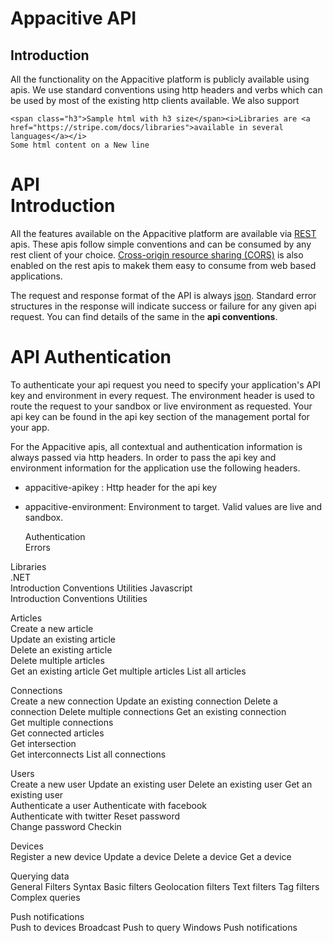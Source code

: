 Appacitive API
=======

Introduction
------------

All the functionality on the Appacitive platform is publicly available using  apis. We use standard conventions using http headers and verbs which can be 
used by most of the existing http clients available. We also support 

```nolang
<span class="h3">Sample html with h3 size</span><i>Libraries are <a href="https://stripe.com/docs/libraries">available in several languages</a></i>
Some html content on a New line
```

API   
Introduction  
=========================
All the features available on the Appacitive platform are available via <a href="http://en.wikipedia.org/wiki/Representational_State_Transfer">REST</a> apis. 
These apis follow simple conventions and can be consumed by any rest client of your choice.
<a href="http://en.wikipedia.org/wiki/Cross-origin_resource_sharing">Cross-origin resource sharing (CORS)</a> is also enabled on the rest apis to makek them easy to consume from web based applications. 

The request and response format of the API is always <a href="http://en.wikipedia.org/wiki/JSON">json</a>. Standard error structures in the response will indicate success or failure for any given api request. You can find details of the same in the **api conventions**.

API Authentication
=========================
To authenticate your api request you need to specify your application's API key and environment in every request.
The environment header is used to route the request to your sandbox or live environment as requested.
Your api key can be found in the api key section of the management portal for your app.

For the Appacitive apis, all contextual and authentication information is always passed via http headers.
In order to pass the api key and environment information for the application use the following headers.

* appacitive-apikey : Http header for the api key
* appacitive-environment: Environment to target. Valid values are live and sandbox.

  
  Authentication  
  Errors  
    
Libraries   
  .NET  
    Introduction
    Conventions
    Utilities
  Javascript  
    Introduction
    Conventions
    Utilities
    
Articles    
  Create a new article  
  Update an existing article  
  Delete an existing article  
  Delete multiple articles  
  Get an existing article 
  Get multiple articles 
  List all articles 
    
Connections   
  Create a new connection 
  Update an existing connection 
  Delete a connection 
  Delete multiple connections 
  Get an existing connection  
  Get multiple connections  
  Get connected articles  
  Get intersection  
  Get interconnects 
  List all connections  
    
Users   
  Create a new user 
  Update an existing user 
  Delete an existing user 
  Get an existing user  
  Authenticate a user 
  Authenticate with facebook  
  Authenticate with twitter 
  Reset password  
  Change password 
  Checkin 
    
Devices   
  Register a new device 
  Update a device 
  Delete a device 
  Get a device  
    
Querying data   
  General 
  Filters 
    Syntax
    Basic filters
    Geolocation filters
    Text filters
    Tag filters
    Complex queries
    
Push notifications    
  Push to devices 
  Broadcast 
  Push to query 
  Windows Push notifications  